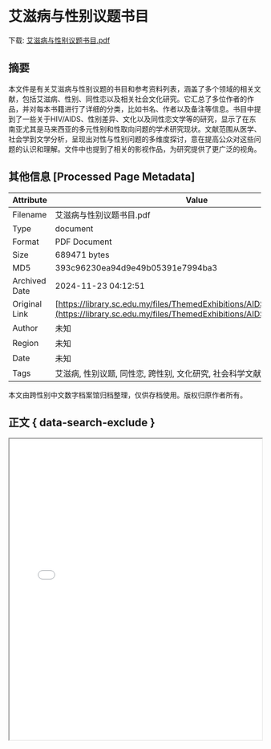 # 艾滋病与性别议题书目

<!-- tcd_download_link -->
下载: [艾滋病与性别议题书目.pdf](艾滋病与性别议题书目.pdf)
<!-- tcd_download_link_end -->

## 摘要

<!-- tcd_abstract -->
本文件是有关艾滋病与性别议题的书目和参考资料列表，涵盖了多个领域的相关文献，包括艾滋病、性别、同性恋以及相关社会文化研究。它汇总了多位作者的作品，并对每本书籍进行了详细的分类，比如书名、作者以及备注等信息。书目中提到了一些关于HIV/AIDS、性别差异、文化以及同性恋文学等的研究，显示了在东南亚尤其是马来西亚的多元性别和性取向问题的学术研究现状。文献范围从医学、社会学到文学分析，呈现出对性与性别问题的多维度探讨，意在提高公众对这些问题的认识和理解。文件中也提到了相关的影视作品，为研究提供了更广泛的视角。

<!-- tcd_abstract_end -->

## 其他信息 [Processed Page Metadata]

| Attribute       | Value                                  |
|-----------------|----------------------------------------|
| Filename        | 艾滋病与性别议题书目.pdf                             |
| Type            | document                                 |
| Format          | PDF Document                               |
| Size            | 689471 bytes                           |
| MD5             | 393c96230ea94d9e49b05391e7994ba3                                  |
| Archived Date   | 2024-11-23 04:12:51                             |
| Original Link   | [https://library.sc.edu.my/files/ThemedExhibitions/AIDS/AIDSbookslist.pdf](https://library.sc.edu.my/files/ThemedExhibitions/AIDS/AIDSbookslist.pdf)                         |
| Author          | 未知                               |
| Region          | 未知                               |
| Date            | 未知                                 |
| Tags            | 艾滋病, 性别议题, 同性恋, 跨性别, 文化研究, 社会科学文献, 文学, 东南亚                                 |

本文由跨性别中文数字档案馆归档整理，仅供存档使用。版权归原作者所有。


## 正文 { data-search-exclude }

<!-- tcd_main_text -->
<iframe src="../艾滋病与性别议题书目.pdf" width="100%" height="600px">
    <p>无法显示PDF，请下载查看。</p>
</iframe>
<!-- tcd_main_text_end -->


